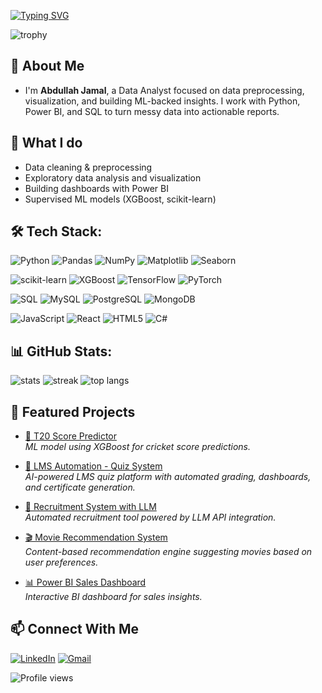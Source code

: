 [![Typing SVG](https://readme-typing-svg.demolab.com?font=Fira+Code&duration=2500&pause=1000&color=1DA1F2&center=false&vCenter=true&width=550&lines=Hi+I'm+Abdullah+Jamal;Data+Analyst+at+PTIS;Making+Data+Speaks+for+Change)](https://git.io/typing-svg)

![trophy](https://github-profile-trophy.vercel.app/?username=Abdullahjamal9&theme=tokyonight&no-frame=true&no-bg=true&margin-w=4)

## 💫 About Me

* I'm **Abdullah Jamal**, a Data Analyst focused on data preprocessing, visualization, and building ML-backed insights. I work with Python, Power BI, and SQL to turn messy data into actionable reports.

## 🔭 What I do

* Data cleaning & preprocessing
* Exploratory data analysis and visualization
* Building dashboards with Power BI
* Supervised ML models (XGBoost, scikit-learn)

## 🛠 Tech Stack:

![Python](https://img.shields.io/badge/Python-3776AB?style=for-the-badge&logo=python&logoColor=white)
![Pandas](https://img.shields.io/badge/Pandas-150458?style=for-the-badge&logo=pandas&logoColor=white)
![NumPy](https://img.shields.io/badge/Numpy-013243?style=for-the-badge&logo=numpy&logoColor=white)
![Matplotlib](https://img.shields.io/badge/Matplotlib-ffffff?style=for-the-badge&logo=plotly&logoColor=black)
![Seaborn](https://img.shields.io/badge/Seaborn-004D40?style=for-the-badge&logo=python&logoColor=white)

![scikit-learn](https://img.shields.io/badge/scikit--learn-F7931E?style=for-the-badge&logo=scikit-learn&logoColor=white)
![XGBoost](https://img.shields.io/badge/XGBoost-EB5E00?style=for-the-badge&logo=xgboost&logoColor=white)
![TensorFlow](https://img.shields.io/badge/TensorFlow-FF6F00?style=for-the-badge&logo=TensorFlow&logoColor=white)
![PyTorch](https://img.shields.io/badge/PyTorch-EE4C2C?style=for-the-badge&logo=PyTorch&logoColor=white)

![SQL](https://img.shields.io/badge/SQL-336791?style=for-the-badge&logo=postgresql&logoColor=white)
![MySQL](https://img.shields.io/badge/MySQL-4479A1?style=for-the-badge&logo=mysql&logoColor=white)
![PostgreSQL](https://img.shields.io/badge/PostgreSQL-336791?style=for-the-badge&logo=postgresql&logoColor=white)
![MongoDB](https://img.shields.io/badge/MongoDB-47A248?style=for-the-badge&logo=mongodb&logoColor=white)

![JavaScript](https://img.shields.io/badge/JavaScript-F7DF1E?style=for-the-badge&logo=javascript&logoColor=black)
![React](https://img.shields.io/badge/React-20232A?style=for-the-badge&logo=react&logoColor=61DAFB)
![HTML5](https://img.shields.io/badge/HTML5-E34F26?style=for-the-badge&logo=html5&logoColor=white)
![C#](https://img.shields.io/badge/C%23-239120?style=for-the-badge&logo=c-sharp&logoColor=white)

## 📊 GitHub Stats:

<p align="Left">
  <img src="https://github-readme-stats.vercel.app/api?username=Abdullahjamal9&show_icons=true&theme=tokyonight&hide_border=true" alt="stats" />
  <img src="https://nirzak-streak-stats.vercel.app/?user=Abdullahjamal9&theme=tokyonight&hide_border=true" alt="streak" />
  <img src="https://github-readme-stats.vercel.app/api/top-langs/?username=Abdullahjamal9&layout=compact&theme=tokyonight&hide_border=true" alt="top langs" />
</p>

## 🚀 Featured Projects

- [🔮 T20 Score Predictor](https://github.com/Abdullahjamal9/T20-Score-Predictor)  
  *ML model using XGBoost for cricket score predictions.*

- [📝 LMS Automation - Quiz System](https://github.com/Abdullahjamal9/Quiz-Running)  
  *AI-powered LMS quiz platform with automated grading, dashboards, and certificate generation.*

- [🤖 Recruitment System with LLM](https://github.com/Abdullahjamal9/Talent_Scan)  
  *Automated recruitment tool powered by LLM API integration.*

- [🎬 Movie Recommendation System](https://github.com/Abdullahjamal9/Movie-Recommendation-System)  
  *Content-based recommendation engine suggesting movies based on user preferences.*

- [📊 Power BI Sales Dashboard](https://github.com/Abdullahjamal9/Sales_dasboard)  
  *Interactive BI dashboard for sales insights.*
  



## 📫 Connect With Me

[![LinkedIn](https://img.shields.io/badge/LinkedIn-0077B5?style=for-the-badge&logo=linkedin&logoColor=white)](https://www.linkedin.com/in/muhammad-abdullah-jamal-705190227/)
[![Gmail](https://img.shields.io/badge/Gmail-D14836?style=for-the-badge&logo=gmail&logoColor=white)](mailto:abdullah.jamal1402@gmail.com)

![Profile views](https://komarev.com/ghpvc/?username=Abdullahjamal9&label=Profile%20Views&color=0e75b6&style=flat)


